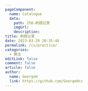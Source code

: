 ```yaml
---
pageComponent: 
  name: Catalogue
  data: 
    path: 250.刷题记录
    imgUrl: 
    description: 
title: 刷题记录
date: 2023-03-29 20:35:48
permalink: /cs/practice/
categories: 
  - 算法
editLink: false
comment: false
article: false
author: 
  name: GeorgeH
  link: https://github.com/GeorgeHcc
---
```

